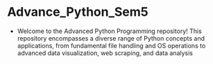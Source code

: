# Advance_Python_Sem5
- Welcome to the Advanced Python Programming repository! This repository encompasses a diverse range of Python concepts and applications, from fundamental file handling and OS operations to advanced data visualization, web scraping, and data analysis
